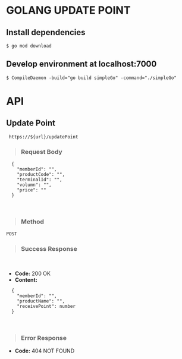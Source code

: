 # GOLANG UPDATE POINT
## Install dependencies
```
$ go mod download 
```


## Develop environment at localhost:7000
```
$ CompileDaemon -build="go build simpleGo" -command="./simpleGo" 
```

# API

## Update Point

` https://${url}/updatePoint`

> ### Request Body

```
  {
    "memberId": "",
    "productCode": "",
    "terminalId": "",
    "volumn": "",
    "price": ""
  }
```
<br />

> ### Method

    POST

> ### Success Response
<br />

 * **Code:** 200 OK <br />
  * **Content:** 
```
  {
    "memberId": "",
    "productName": "",
    "receivePoint": number 
  }
```
<br />

> ### Error Response
  * **Code:** 404 NOT FOUND 




